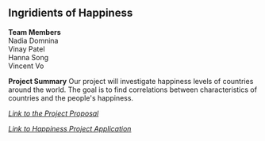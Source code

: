 ## Ingridients of Happiness

**Team Members**  
Nadia Domnina  
Vinay Patel   
Hanna Song   
Vincent Vo  

**Project Summary**
Our project will investigate happiness levels of countries around the world. The goal is to find correlations between characteristics of countries and the people's happiness.

[_Link to the Project Proposal_](https://github.com/nadiadomnina/project/wiki/Project-Proposal)

[_Link to Happiness Project Application_](https://vinay-patel.shinyapps.io/Happy_Project/)